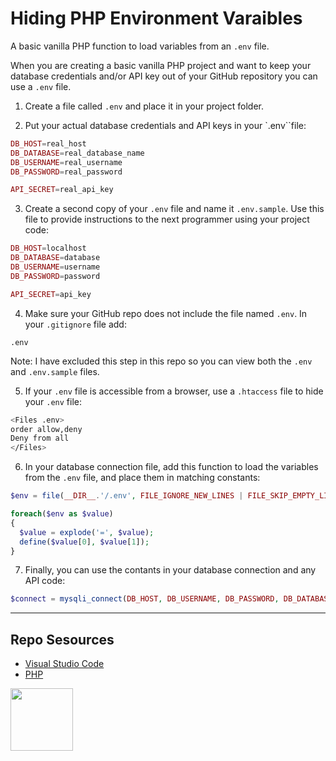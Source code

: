 # Hiding PHP Environment Varaibles

A basic vanilla PHP function to load variables from an `.env` file.

When you are creating a basic vanilla PHP project and want to keep your database credentials and/or API key out of your GitHub repository you can use a `.env` file. 

1. Create a file called `.env` and place it in your project folder.

2. Put your actual database credentials and API keys in your `.env``file:

```php
DB_HOST=real_host
DB_DATABASE=real_database_name
DB_USERNAME=real_username
DB_PASSWORD=real_password

API_SECRET=real_api_key
```

3. Create a second copy of your `.env` file and name it `.env.sample`. Use this file to provide instructions to the next programmer using your project code:

```php
DB_HOST=localhost
DB_DATABASE=database
DB_USERNAME=username
DB_PASSWORD=password

API_SECRET=api_key
```

4. Make sure your GitHub repo does not include the file named `.env`. In your `.gitignore` file add:

```
.env
```

Note: I have excluded this step in this repo so you can view both the `.env` and `.env.sample` files. 

5. If your `.env` file is accessible from a browser, use a `.htaccess` file to hide your `.env` file:

```sh
<Files .env>
order allow,deny
Deny from all
</Files>
```

6. In your database connection file, add this function to load the variables from the `.env` file, and place them in matching constants:

```php
$env = file(__DIR__.'/.env', FILE_IGNORE_NEW_LINES | FILE_SKIP_EMPTY_LINES);

foreach($env as $value)
{
  $value = explode('=', $value);
  define($value[0], $value[1]);
}
```

7. Finally, you can use the contants in your database connection and any API code:

```php
$connect = mysqli_connect(DB_HOST, DB_USERNAME, DB_PASSWORD, DB_DATABASE);
```

***

## Repo Sesources

* [Visual Studio Code](https://code.visualstudio.com/) 
* [PHP](https://php.net)

<a href="https://codeadam.ca">
<img src="https://codeadam.ca/images/code-block.png" width="100">
</a>


